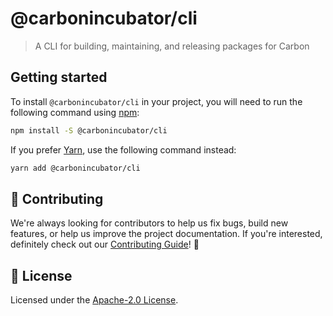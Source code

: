 # @carbonincubator/cli

> A CLI for building, maintaining, and releasing packages for Carbon

## Getting started

To install `@carbonincubator/cli` in your project, you will need to run the
following command using [npm](https://www.npmjs.com/):

```bash
npm install -S @carbonincubator/cli
```

If you prefer [Yarn](https://yarnpkg.com/en/), use the following command
instead:

```bash
yarn add @carbonincubator/cli
```

## 🙌 Contributing

We're always looking for contributors to help us fix bugs, build new features,
or help us improve the project documentation. If you're interested, definitely
check out our [Contributing Guide](/.github/CONTRIBUTING.md)! 👀

## 📝 License

Licensed under the [Apache-2.0 License](/LICENSE).
